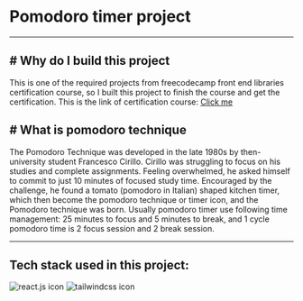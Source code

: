 # Pomodoro timer project
---

## # Why do I build this project
This is one of the required projects from freecodecamp front end libraries certification course, so I built this project to finish the course and get the certification. This is the link of certification course: [Click me](https://www.freecodecamp.org/learn/front-end-development-libraries/)  

## # What is pomodoro technique
The Pomodoro Technique was developed in the late 1980s by then-university student Francesco Cirillo. Cirillo was struggling to focus on his studies and complete assignments. Feeling overwhelmed, he asked himself to commit to just 10 minutes of focused study time. Encouraged by the challenge, he found a tomato (pomodoro in Italian) shaped kitchen timer, which then become the pomodoro technique or timer icon, and the Pomodoro technique was born. Usually pomodoro timer use following time management: 25 minutes to focus and 5 minutes to break, and 1 cycle pomodoro time is 2 focus session and 2 break session.  

---
## Tech stack used in this project:  
![react.js icon](https://shields.io/badge/react-black?logo=react&style=for-the-badge) ![tailwindcss icon](https://img.shields.io/badge/tailwindcss-0F172A?&logo=tailwindcss)


